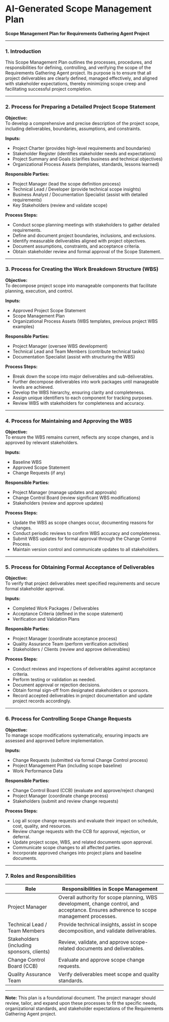 # AI-Generated Scope Management Plan

**Scope Management Plan for Requirements Gathering Agent Project**

---

### 1. Introduction

This Scope Management Plan outlines the processes, procedures, and responsibilities for defining, controlling, and verifying the scope of the Requirements Gathering Agent project. Its purpose is to ensure that all project deliverables are clearly defined, managed effectively, and aligned with stakeholder expectations, thereby minimizing scope creep and facilitating successful project completion.

---

### 2. Process for Preparing a Detailed Project Scope Statement

**Objective:**  
To develop a comprehensive and precise description of the project scope, including deliverables, boundaries, assumptions, and constraints.

**Inputs:**  
- Project Charter (provides high-level requirements and boundaries)  
- Stakeholder Register (identifies stakeholder needs and expectations)  
- Project Summary and Goals (clarifies business and technical objectives)  
- Organizational Process Assets (templates, standards, lessons learned)

**Responsible Parties:**  
- Project Manager (lead the scope definition process)  
- Technical Lead / Developer (provide technical scope insights)  
- Business Analyst / Documentation Specialist (assist with detailed requirements)  
- Key Stakeholders (review and validate scope)

**Process Steps:**  
- Conduct scope planning meetings with stakeholders to gather detailed requirements.  
- Define and document project boundaries, inclusions, and exclusions.  
- Identify measurable deliverables aligned with project objectives.  
- Document assumptions, constraints, and acceptance criteria.  
- Obtain stakeholder review and formal approval of the Scope Statement.

---

### 3. Process for Creating the Work Breakdown Structure (WBS)

**Objective:**  
To decompose project scope into manageable components that facilitate planning, execution, and control.

**Inputs:**  
- Approved Project Scope Statement  
- Scope Management Plan  
- Organizational Process Assets (WBS templates, previous project WBS examples)

**Responsible Parties:**  
- Project Manager (oversee WBS development)  
- Technical Lead and Team Members (contribute technical tasks)  
- Documentation Specialist (assist with structuring the WBS)  

**Process Steps:**  
- Break down the scope into major deliverables and sub-deliverables.  
- Further decompose deliverables into work packages until manageable levels are achieved.  
- Develop the WBS hierarchy, ensuring clarity and completeness.  
- Assign unique identifiers to each component for tracking purposes.  
- Review WBS with stakeholders for completeness and accuracy.  

---

### 4. Process for Maintaining and Approving the WBS

**Objective:**  
To ensure the WBS remains current, reflects any scope changes, and is approved by relevant stakeholders.

**Inputs:**  
- Baseline WBS  
- Approved Scope Statement  
- Change Requests (if any)  

**Responsible Parties:**  
- Project Manager (manage updates and approvals)  
- Change Control Board (review significant WBS modifications)  
- Stakeholders (review and approve updates)  

**Process Steps:**  
- Update the WBS as scope changes occur, documenting reasons for changes.  
- Conduct periodic reviews to confirm WBS accuracy and completeness.  
- Submit WBS updates for formal approval through the Change Control Process.  
- Maintain version control and communicate updates to all stakeholders.  

---

### 5. Process for Obtaining Formal Acceptance of Deliverables

**Objective:**  
To verify that project deliverables meet specified requirements and secure formal stakeholder approval.

**Inputs:**  
- Completed Work Packages / Deliverables  
- Acceptance Criteria (defined in the scope statement)  
- Verification and Validation Plans  

**Responsible Parties:**  
- Project Manager (coordinate acceptance process)  
- Quality Assurance Team (perform verification activities)  
- Stakeholders / Clients (review and approve deliverables)  

**Process Steps:**  
- Conduct reviews and inspections of deliverables against acceptance criteria.  
- Perform testing or validation as needed.  
- Document approval or rejection decisions.  
- Obtain formal sign-off from designated stakeholders or sponsors.  
- Record accepted deliverables in project documentation and update project records accordingly.  

---

### 6. Process for Controlling Scope Change Requests

**Objective:**  
To manage scope modifications systematically, ensuring impacts are assessed and approved before implementation.

**Inputs:**  
- Change Requests (submitted via formal Change Control process)  
- Project Management Plan (including scope baseline)  
- Work Performance Data  

**Responsible Parties:**  
- Change Control Board (CCB) (evaluate and approve/reject changes)  
- Project Manager (coordinate change process)  
- Stakeholders (submit and review change requests)  

**Process Steps:**  
- Log all scope change requests and evaluate their impact on schedule, cost, quality, and resources.  
- Review change requests with the CCB for approval, rejection, or deferral.  
- Update project scope, WBS, and related documents upon approval.  
- Communicate scope changes to all affected parties.  
- Incorporate approved changes into project plans and baseline documents.  

---

### 7. Roles and Responsibilities

| Role                          | Responsibilities in Scope Management                                              |
|------------------------------|----------------------------------------------------------------------------------|
| Project Manager               | Overall authority for scope planning, WBS development, change control, and acceptance. Ensures adherence to scope management processes. |
| Technical Lead / Team Members | Provide technical insights, assist in scope decomposition, and validate deliverables. |
| Stakeholders (including sponsors, clients) | Review, validate, and approve scope-related documents and deliverables. |
| Change Control Board (CCB)    | Evaluate and approve scope change requests.                                    |
| Quality Assurance Team        | Verify deliverables meet scope and quality standards.                         |

---

**Note:** This plan is a foundational document. The project manager should review, tailor, and expand upon these processes to fit the specific needs, organizational standards, and stakeholder expectations of the Requirements Gathering Agent project.